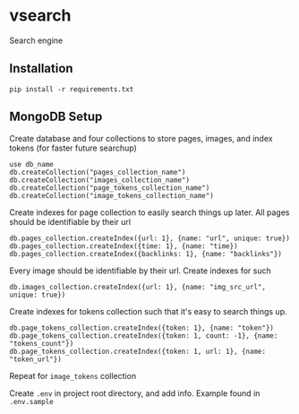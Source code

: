 # vsearch
Search engine

## Installation
```
pip install -r requirements.txt
```

## MongoDB Setup
Create database and four collections to store pages, images, and index tokens (for faster future searchup)
```
use db_name
db.createCollection("pages_collection_name")
db.createCollection("images_collection_name")
db.createCollection("page_tokens_collection_name")
db.createCollection("image_tokens_collection_name")
```
Create indexes for page collection to easily search things up later. All pages should be identifiable by their url
```
db.pages_collection.createIndex({url: 1}, {name: "url", unique: true})
db.pages_collection.createIndex({time: 1}, {name: "time})
db.pages_collection.createIndex({backlinks: 1}, {name: "backlinks"})
```
Every image should be identifiable by their url. Create indexes for such
```
db.images_collection.createIndex({url: 1}, {name: "img_src_url", unique: true})
```
Create indexes for tokens collection such that it's easy to search things up.
```
db.page_tokens_collection.createIndex({token: 1}, {name: "token"})
db.page_tokens_collection.createIndex({token: 1, count: -1}, {name: "tokens_count"})
db.page_tokens_collection.createIndex({token: 1, url: 1}, {name: "token_url"})
```
Repeat for `image_tokens` collection

Create `.env` in project root directory, and add info. Example found in `.env.sample`